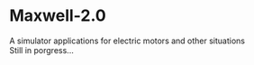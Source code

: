 # Maxwell-2.0
A simulator applications for electric motors and other situations\
Still in porgress...
